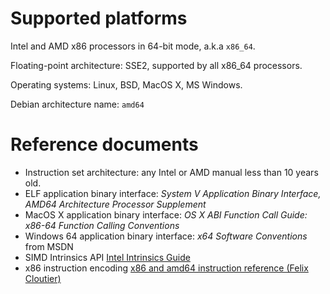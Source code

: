 # Supported platforms

Intel and AMD x86 processors in 64-bit mode, a.k.a `x86_64`.

Floating-point architecture: SSE2, supported by all x86_64 processors.

Operating systems: Linux, BSD, MacOS X, MS Windows.

Debian architecture name: `amd64`

# Reference documents

* Instruction set architecture:
  any Intel or AMD manual less than 10 years old.
* ELF application binary interface:
  _System V Application Binary Interface,
   AMD64 Architecture Processor Supplement_
* MacOS X application binary interface:
  _OS X ABI Function Call Guide: x86-64 Function Calling Conventions_
* Windows 64 application binary interface:
  _x64 Software Conventions_ from MSDN
* SIMD Intrinsics API
  [Intel Intrinsics Guide](https://www.intel.com/content/www/us/en/docs/intrinsics-guide/index.html)
* x86 instruction encoding
  [x86 and amd64 instruction reference (Felix Cloutier)](https://www.felixcloutier.com/x86/)
